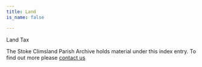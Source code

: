 ```yaml
---
title: Land
is_name: false

---
```


Land Tax


The Stoke Climsland Parish Archive holds material under this index entry. To find out more please [contact us](/contact/)
